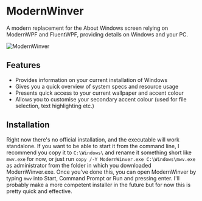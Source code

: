 # ModernWinver
A modern replacement for the About Windows screen relying on ModernWPF and FluentWPF, providing details on Windows and your PC.

![ModernWinver](https://cdn.discordapp.com/attachments/272509873479221249/805509239816585256/dragfrom.202101311846062843.png) 

## Features
 - Provides information on your current installation of Windows
 - Gives you a quick overview of system specs and resource usage
 - Presents quick access to your current wallpaper and accent colour
 - Allows you to customise your secondary accent colour (used for file selection, text highlighting etc.)

## Installation
Right now there's no official installation, and the executable will work standalone. If you want to be able to start it from the command line, I recommend you copy it to `C:\Windows\` and rename it something short like `mwv.exe` for now, or just run `copy /-Y ModernWinver.exe C:\Windows\mwv.exe` as administrator from the folder in which you downloaded ModernWinver.exe. Once you've done this, you can open ModernWinver by typing `mwv` into Start, Command Prompt or Run and pressing enter. I'll probably make a more competent installer in the future but for now this is pretty quick and effective.
